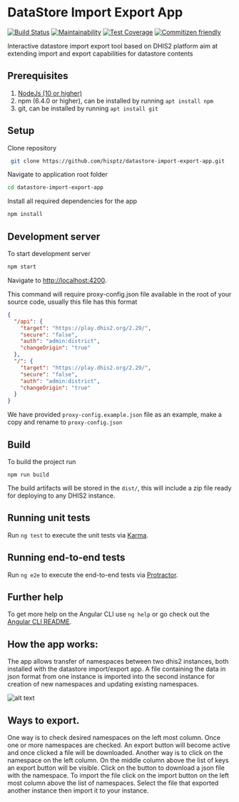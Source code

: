 # DataStore Import Export App

[![Build Status](https://travis-ci.org/hisptz/datastore-import-export-app.svg?branch=master)](https://travis-ci.org/hisptz/datastore-import-export-app)
[![Maintainability](https://api.codeclimate.com/v1/badges/9fa8f69239aa18d74fe7/maintainability)](https://codeclimate.com/github/hisptz/datastore-import-export-app/maintainability)
[![Test Coverage](https://api.codeclimate.com/v1/badges/9fa8f69239aa18d74fe7/test_coverage)](https://codeclimate.com/github/hisptz/datastore-import-export-app/test_coverage)
[![Commitizen friendly](https://img.shields.io/badge/commitizen-friendly-brightgreen.svg)](http://commitizen.github.io/cz-cli/)

Interactive datastore import export tool based on DHIS2 platform aim at extending import and export capabilities for datastore contents

## Prerequisites

1. [NodeJs (10 or higher)](https://nodejs.org)
2. npm (6.4.0 or higher), can be installed by running `apt install npm`
3. git, can be installed by running `apt install git`

## Setup

Clone repository

```bash
 git clone https://github.com/hisptz/datastore-import-export-app.git
```

Navigate to application root folder

```bash
cd datastore-import-export-app
```

Install all required dependencies for the app

```bash
npm install
```

## Development server

To start development server

```bash
npm start
```

Navigate to [http://localhost:4200](http://localhost:4200).

This command will require proxy-config.json file available in the root of your source code, usually this file has this format

```json
{
  "/api": {
    "target": "https://play.dhis2.org/2.29/",
    "secure": "false",
    "auth": "admin:district",
    "changeOrigin": "true"
  },
  "/": {
    "target": "https://play.dhis2.org/2.29/",
    "secure": "false",
    "auth": "admin:district",
    "changeOrigin": "true"
  }
}
```

We have provided `proxy-config.example.json` file as an example, make a copy and rename to `proxy-config.json`

## Build

To build the project run

`npm run build`

The build artifacts will be stored in the `dist/`, this will include a zip file ready for deploying to any DHIS2 instance.

## Running unit tests

Run `ng test` to execute the unit tests via [Karma](https://karma-runner.github.io).

## Running end-to-end tests

Run `ng e2e` to execute the end-to-end tests via [Protractor](http://www.protractortest.org/).

## Further help

To get more help on the Angular CLI use `ng help` or go check out the [Angular CLI README](https://github.com/angular/angular-cli/blob/master/README.md).


## How the app works:
The app allows transfer of namespaces between two dhis2 instances, both installed with the datastore import/export app. A file containing the data in json format from one instance is imported into the second instance for creation of new namespaces and updating existing namespaces.

![alt text](https://drive.google.com/file/d/1cDPl_wJyTDURJA7t80k2AUsSFSgbLrUo/view?usp=sharing)

## Ways to export.
One way is to check desired namespaces on the left most column. Once one or more namespaces are checked. An export button will become active and once clicked a file will be downloaded.
Another way is to click on the namespace on the left column. On the middle column above the list of keys an export button will be visible. Click on the button to download a json file with the namespace.
To import the file click on the import button on the left most column above the list of namespaces. Select the file that exported another instance then import it to your instance.

